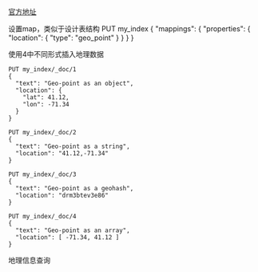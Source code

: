 [官方地址](https://www.elastic.co/guide/en/elasticsearch/reference/current/geo-point.html)

设置map，类似于设计表结构
    PUT my_index
    {
      "mappings": {
        "properties": {
          "location": {
            "type": "geo_point"
          }
        }
      }
    }
    
使用4中不同形式插入地理数据

    PUT my_index/_doc/1
    {
      "text": "Geo-point as an object",
      "location": { 
        "lat": 41.12,
        "lon": -71.34
      }
    }

    PUT my_index/_doc/2
    {
      "text": "Geo-point as a string",
      "location": "41.12,-71.34" 
    }

    PUT my_index/_doc/3
    {
      "text": "Geo-point as a geohash",
      "location": "drm3btev3e86" 
    }

    PUT my_index/_doc/4
    {
      "text": "Geo-point as an array",
      "location": [ -71.34, 41.12 ] 
    }

地理信息查询

